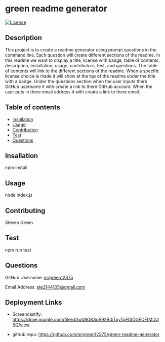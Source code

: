 
# green readme generator
[![License](https://img.shields.io/badge/License-Apache_2.0-blue.svg)](https://opensource.org/licenses/Apache-2.0)
## Description
This project is to create a readme generator using prompt questions in the command line. Each question will create different sections of the readme. In this readme we want to display a title, license with badge, table of contents, description, installation, usage, contributors, test, and questions. The table of contents will link to the different sections of the readme. When a specific license choice is made it will show at the top of the readme under the title with a badge. Under the questions section when the user inputs there GitHub username it with create a link to there GitHub account. When the user puts in there email address it with create a link to there email.
## Table of contents
- [Insallation](#Insallation)
- [Usage](#Usage)
- [Contribution](#Contributing)
- [Test](#Test)
- [Questions](#Questions)
## Insallation
npm install
## Usage
node index.js
## Contributing
Steven Green
## Test
npm run test
## Questions
GitHub Username: [mrgreen12375](https://github.com/mrgreen12375)

Email Address: [ste2144105@gmail.com](ste2144105@gmail.com)
## Deployment Links
- Screencastify: https://drive.google.com/file/d/1w09OKSpE92B0jTqyTqFDlDGEDFtMDOSQ/view

- github repo: https://github.com/mrgreen12375/green-readme-generator